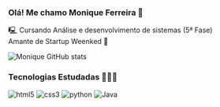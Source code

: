### Olá! Me chamo Monique Ferreira 💜
🖳 Cursando Análise e desenvolvimento de sistemas (5ª Fase) <br>
Amante de Startup Weenked 🚀


![Monique GitHub stats](https://github-readme-stats.vercel.app/api?username=MoniqueFerreira&show_icons=true&theme=tokyonight)


### Tecnologias Estudadas 👨🏼‍💻
<div style="display: inline-block;">
<img src="https://img.shields.io/badge/HTML5-E34F26?style=for-the-badge&logo=html5&logoColor=white" alt="html5">
 <img src="https://img.shields.io/badge/CSS-239120?&style=for-the-badge&logo=css3&logoColor=white" alt="css3">
<img src="https://img.shields.io/badge/Python-3776AB?style=for-the-badge&logo=python&logoColor=white" alt="python">
<img src="https://img.shields.io/badge/Java-ED8B00?style=for-the-badge&logo=openjdk&logoColor=white" alt="Java">

</div>





